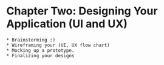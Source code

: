 # Chapter Two: Designing Your Application (UI and UX)
    * Brainstorming :)
    * Wireframing your (UI, UX flow chart)
    * Mocking up a prototype.
    * Finalizing your designs

